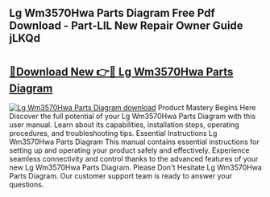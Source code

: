 ## Lg Wm3570Hwa Parts Diagram Free Pdf Download - Part-LlL New Repair Owner Guide jLKQd

# <h2><a href="http://dfh7hw.blite.top/?on=Lg+Wm3570Hwa+Parts+Diagram">🔗Download New 👉🔴 Lg Wm3570Hwa Parts Diagram</a></h2>

[![Lg Wm3570Hwa Parts Diagram download](https://i.imgur.com/lujVjoI.png)](http://dfh7hw.blite.top/?on=Lg+Wm3570Hwa+Parts+Diagram)
Product Mastery Begins Here Discover the full potential of your Lg Wm3570Hwa Parts Diagram with this user manual. Learn about its capabilities, installation steps, operating procedures, and troubleshooting tips. Essential Instructions Lg Wm3570Hwa Parts Diagram This manual contains essential instructions for setting up and operating your product safely and effectively. Experience seamless connectivity and control thanks to the advanced features of your new Lg Wm3570Hwa Parts Diagram. Please Don't Hesitate Lg Wm3570Hwa Parts Diagram. Our customer support team is ready to answer your questions.
